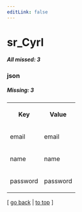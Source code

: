 ```yaml
---
editLink: false
---
```


# sr_Cyrl

##### All missed: 3


### json

##### Missing: 3

<table width="100%">
<tr><th width="50%">

Key

</th><th width="50%">

Value

</th></tr>
<tr><td width="50%">

email

</td><td width="50%">

email

</td></tr>
<tr><td width="50%">

name

</td><td width="50%">

name

</td></tr>
<tr><td width="50%">

password

</td><td width="50%">

password

</td></tr>
</table>

[ [go back](../status.md) | [to top](#) ]

